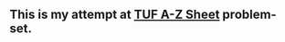## This is my attempt at [TUF A-Z Sheet](https://takeuforward.org/strivers-a2z-dsa-course/strivers-a2z-dsa-course-sheet-2) problem-set.

